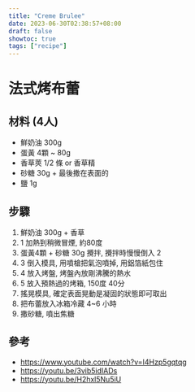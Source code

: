 ```yaml
---
title: "Creme Brulee"
date: 2023-06-30T02:38:57+08:00
draft: false
showtoc: true
tags: ["recipe"]
---
```


# 法式烤布蕾

## 材料 (4人)

- 鮮奶油 300g
- 蛋黃 4顆 ~ 80g
- 香草莢 1/2 條 or 香草精
- 砂糖 30g + 最後撒在表面的
- 鹽 1g

## 步驟

1. 鮮奶油 300g + 香草
2. 1 加熱到稍微冒煙, 約80度
3. 蛋黃4顆 + 砂糖 30g 攪拌, 攪拌時慢慢倒入 2
4. 3 倒入模具, 用噴槍把氣泡噴掉, 用鋁箔紙包住
5. 4 放入烤盤, 烤盤內放剛沸騰的熱水
6. 5 放入預熱過的烤箱, 150度 40分
7. 搖晃模具, 確定表面晃動是凝固的狀態即可取出
8. 把布蕾放入冰箱冷藏 4~6 小時
9. 撒砂糖, 噴出焦糖

## 參考

- https://www.youtube.com/watch?v=I4Hzp5gqtqg
- https://youtu.be/3vib5idIADs
- https://youtu.be/H2hxl5Nu5iU
